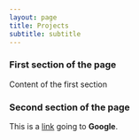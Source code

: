 ```yaml
---
layout: page
title: Projects
subtitle: subtitle
---
```


### First section of the page
Content of the first section

### Second section of the page
This is a [link](http://www.google.com) going to **Google**.
